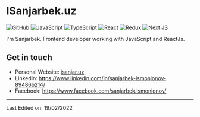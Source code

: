 # ISanjarbek.uz

[![GitHub](https://img.shields.io/badge/github-%23121011.svg?style=for-the-badge&logo=github&logoColor=white)](https://github.com/ismonjonov1)
[![JavaScript](https://img.shields.io/badge/javascript-%23323330.svg?style=for-the-badge&logo=javascript&logoColor=%23F7DF1E)](https://javascript.info/)
[![TypeScript](https://img.shields.io/badge/typescript-%23007ACC.svg?style=for-the-badge&logo=typescript&logoColor=white)](https://www.typescriptlang.org/)
[![React](https://img.shields.io/badge/react-%2320232a.svg?style=for-the-badge&logo=react&logoColor=%2361DAFB)](https://reactjs.org/)
[![Redux](https://img.shields.io/badge/redux-%23593d88.svg?style=for-the-badge&logo=redux&logoColor=white)](https://redux.js.org/)
[![Next JS](https://img.shields.io/badge/Next-black?style=for-the-badge&logo=next.js&logoColor=white)](https://nextjs.org/)

I'm Sanjarbek. Frontend developer working with JavaScript and ReactJs.

## Get in touch

- Personal Website: [isanjar.uz]()
- LinkedIn: https://www.linkedin.com/in/sanjarbek-ismonjonov-89486b214/
- Facebook: https://www.facebook.com/sanjarbek.ismonjonov/

---

Last Edited on: 19/02/2022
